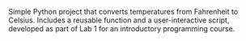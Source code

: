 Simple Python project that converts temperatures from Fahrenheit to Celsius. Includes a reusable function and a user-interactive script, developed as part of Lab 1 for an introductory programming course.
